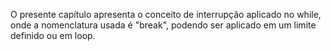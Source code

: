 O presente capítulo apresenta o conceito de interrupção aplicado no while, onde a nomenclatura usada é "break", podendo ser aplicado em um limite definido ou em loop.
